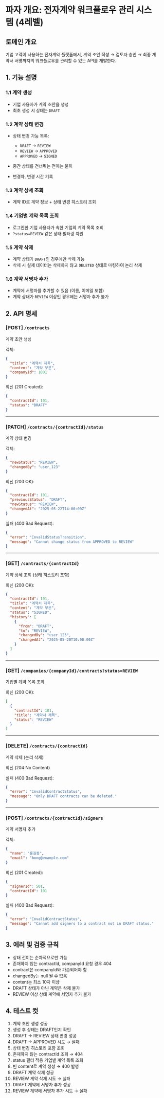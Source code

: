# 파자 개요: 전자계약 워크플로우 관리 시스템 (4레벨)

## 토메인 개요

기업 고객이 사용하는 전자계약 플랫폼에서, 계약 초안 작성 → 검토자 승인 → 최종 계약서 서명까지의 워크플로우를 관리할 수 있는 API를 개발한다.

## 1. 기능 설명

### 1.1 계약 생성

* 기업 사용자가 계약 초안을 생성
* 최초 생성 시 상태는 `DRAFT`

### 1.2 계약 상태 변경

* 상태 변경 가능 목록:

  * `DRAFT` → `REVIEW`
  * `REVIEW` → `APPROVED`
  * `APPROVED` → `SIGNED`
* 중간 상태를 건너뛰는 전이는 불허
* 변경자, 변경 시간 기록

### 1.3 계약 상세 조회

* 계약 ID로 계약 정보 + 상태 변경 히스토리 조회

### 1.4 기업별 계약 목록 조회

* 로그인한 기업 사용자가 속한 기업의 계약 목록 조회
* `?status=REVIEW` 같은 상태 필터링 지원

### 1.5 계약 삭제

* 계약 상태가 `DRAFT`인 경우에만 삭제 가능
* 삭제 시 실제 데이터는 삭제하지 않고 `DELETED` 상태로 마킹하여 논리 삭제

### 1.6 계약 서명자 추가

* 계약에 서명자를 추가할 수 있음 (이름, 이메일 포함)
* 계약 상태가 `REVIEW` 이상인 경우에는 서명자 추가 불가

## 2. API 명세

### \[POST] `/contracts`

계약 초안 생성

객체:

```json
{
  "title": "계약서 제목",
  "content": "계약 부문",
  "companyId": 1001
}
```

회신 (201 Created):

```json
{
  "contractId": 101,
  "status": "DRAFT"
}
```

---

### \[PATCH] `/contracts/{contractId}/status`

계약 상태 변경

객체:

```json
{
  "newStatus": "REVIEW",
  "changedBy": "user_123"
}
```

회신 (200 OK):

```json
{
  "contractId": 101,
  "previousStatus": "DRAFT",
  "newStatus": "REVIEW",
  "changedAt": "2025-05-22T14:00:00Z"
}
```

실패 (400 Bad Request):

```json
{
  "error": "InvalidStatusTransition",
  "message": "Cannot change status from APPROVED to REVIEW"
}
```

---

### \[GET] `/contracts/{contractId}`

계약 상세 조회 (상태 히스토리 포함)

회신 (200 OK):

```json
{
  "contractId": 101,
  "title": "계약서 제목",
  "content": "계약 부문",
  "status": "SIGNED",
  "history": [
    {
      "from": "DRAFT",
      "to": "REVIEW",
      "changedBy": "user_123",
      "changedAt": "2025-05-20T10:00:00Z"
    }
  ]
}
```

---

### \[GET] `/companies/{companyId}/contracts?status=REVIEW`

기업별 계약 목록 조회

회신 (200 OK):

```json
[
  {
    "contractId": 101,
    "title": "계약서 제목",
    "status": "REVIEW"
  }
]
```

---

### \[DELETE] `/contracts/{contractId}`

계약 삭제 (논리 삭제)

회신 (204 No Content)

실패 (400 Bad Request):

```json
{
  "error": "InvalidContractStatus",
  "message": "Only DRAFT contracts can be deleted."
}
```

---

### \[POST] `/contracts/{contractId}/signers`

계약 서명자 추가

객체:

```json
{
  "name": "홍길동",
  "email": "hong@example.com"
}
```

회신 (201 Created):

```json
{
  "signerId": 501,
  "contractId": 101
}
```

실패 (400 Bad Request):

```json
{
  "error": "InvalidContractStatus",
  "message": "Cannot add signers to a contract not in DRAFT status."
}
```

## 3. 에러 및 검증 규칙

* 상태 전이는 순차적으로만 가능
* 존재하지 않는 contractId, companyId 요청 경우 404
* contract은 companyId와 가존되어야 함
* changedBy는 null 될 수 없음
* content는 최소 10자 이상
* DRAFT 상태가 아닌 계약은 삭제 불가
* REVIEW 이상 상태 계약에 서명자 추가 불가

## 4. 테스트 컷

1. 계약 초안 생성 성공
2. 생성 후 상태는 DRAFT인지 확인
3. DRAFT → REVIEW 상태 변경 성공
4. DRAFT → APPROVED 시도 → 실패
5. 상태 변경 히스토리 포함 조회
6. 존재하지 않는 contractId 조회 → 404
7. status 필터 적용 기업별 계약 목록 조회
8. 빈 content로 계약 생성 → 400 발행
9. DRAFT 계약 삭제 성공
10. REVIEW 계약 삭제 시도 → 실패
11. DRAFT 계약에 서명자 추가 성공
12. REVIEW 계약에 서명자 추가 시도 → 실패
